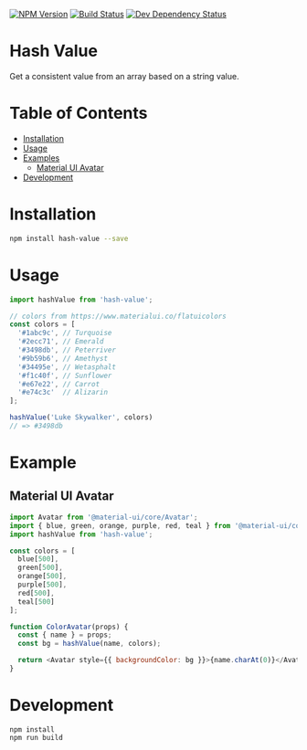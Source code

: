 [![NPM Version](https://badge.fury.io/js/hash-value.svg)](https://badge.fury.io/js/hash-value)
[![Build Status](https://travis-ci.org/justinlettau/hash-value.svg?branch=master)](https://travis-ci.org/justinlettau/hash-value)
[![Dev Dependency Status](https://david-dm.org/justinlettau/hash-value/dev-status.svg)](https://david-dm.org/justinlettau/hash-value?type=dev)

# Hash Value
Get a consistent value from an array based on a string value.

# Table of Contents
- [Installation](#installation)
- [Usage](#usage)
- [Examples](#examples)
  - [Material UI Avatar](#material-ui-avatar)
- [Development](#development)

# Installation
```bash
npm install hash-value --save
```

# Usage
```js
import hashValue from 'hash-value';

// colors from https://www.materialui.co/flatuicolors
const colors = [
  '#1abc9c', // Turquoise
  '#2ecc71', // Emerald
  '#3498db', // Peterriver
  '#9b59b6', // Amethyst
  '#34495e', // Wetasphalt
  '#f1c40f', // Sunflower
  '#e67e22', // Carrot
  '#e74c3c'  // Alizarin
];

hashValue('Luke Skywalker', colors)
// => #3498db
```

# Example

## Material UI Avatar

```js
import Avatar from '@material-ui/core/Avatar';
import { blue, green, orange, purple, red, teal } from '@material-ui/core/colors';
import hashValue from 'hash-value';

const colors = [
  blue[500],
  green[500],
  orange[500],
  purple[500],
  red[500],
  teal[500]
];

function ColorAvatar(props) {
  const { name } = props;
  const bg = hashValue(name, colors);

  return <Avatar style={{ backgroundColor: bg }}>{name.charAt(0)}</Avatar>;
}
```

# Development
```
npm install
npm run build
```
